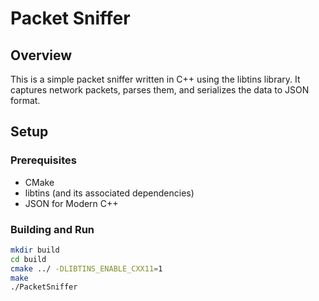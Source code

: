 # Packet Sniffer

## Overview
This is a simple packet sniffer written in C++ using the libtins library. It captures network packets, parses them, and serializes the data to JSON format.

## Setup
### Prerequisites
- CMake
- libtins (and its associated dependencies)
- JSON for Modern C++

### Building and Run
```bash
mkdir build
cd build
cmake ../ -DLIBTINS_ENABLE_CXX11=1 
make
./PacketSniffer
